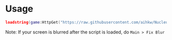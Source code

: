 # Usage
```lua
loadstring(game:HttpGet("https://raw.githubusercontent.com/aihkw/Nucleus/main/main.lua"))()
```

Note: If your screen is blurred after the script is loaded, do `Main > Fix Blur`
